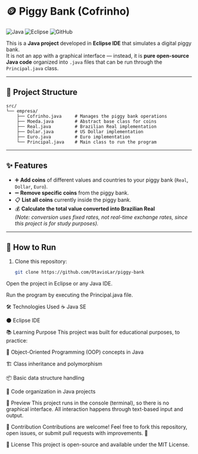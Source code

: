 # 🪙 Piggy Bank (Cofrinho)

![Java](https://img.shields.io/badge/Java-ED8B00?style=for-the-badge&logo=java&logoColor=white)
![Eclipse](https://img.shields.io/badge/Eclipse-2C2255?style=for-the-badge&logo=eclipseide&logoColor=white)
![GitHub](https://img.shields.io/badge/Open%20Source-181717?style=for-the-badge&logo=github&logoColor=white)

This is a **Java project** developed in **Eclipse IDE** that simulates a digital piggy bank.  
It is not an app with a graphical interface — instead, it is **pure open-source Java code** organized into `.java` files that can be run through the `Principal.java` class.

---

## 📂 Project Structure

```text
src/
└── empresa/
    ├── Cofrinho.java     # Manages the piggy bank operations
    ├── Moeda.java        # Abstract base class for coins
    ├── Real.java         # Brazilian Real implementation
    ├── Dolar.java        # US Dollar implementation
    ├── Euro.java         # Euro implementation
    └── Principal.java    # Main class to run the program
```
---

## ✨ Features

- ➕ **Add coins** of different values and countries to your piggy bank (`Real`, `Dollar`, `Euro`).
- ➖ **Remove specific coins** from the piggy bank.
- 📋 **List all coins** currently inside the piggy bank.
- 💰 **Calculate the total value converted into Brazilian Real**  
  _(Note: conversion uses fixed rates, not real-time exchange rates, since this project is for study purposes)._

---

## 🚀 How to Run

1. Clone this repository:
   ```bash
   git clone https://github.com/OtavioLar/piggy-bank
Open the project in Eclipse or any Java IDE.

Run the program by executing the Principal.java file.

🛠️ Technologies Used
☕ Java SE

🌑 Eclipse IDE

📚 Learning Purpose
This project was built for educational purposes, to practice:

🧩 Object-Oriented Programming (OOP) concepts in Java

🏗️ Class inheritance and polymorphism

📦 Basic data structure handling

📁 Code organization in Java projects

📸 Preview
This project runs in the console (terminal), so there is no graphical interface.
All interaction happens through text-based input and output.

🤝 Contribution
Contributions are welcome!
Feel free to fork this repository, open issues, or submit pull requests with improvements. 🚀

📜 License
This project is open-source and available under the MIT License.
